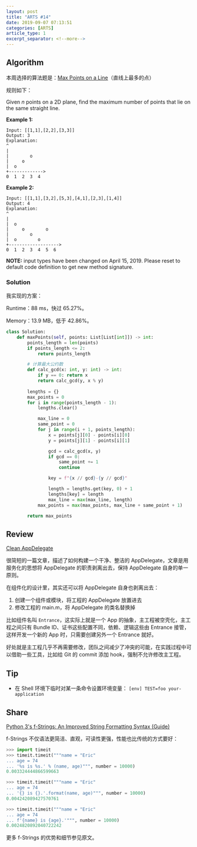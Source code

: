 ```yaml
---
layout: post
title: "ARTS #14"
date: 2019-09-07 07:13:51
categories: [ARTS]
article_type: 1
excerpt_separator: <!--more-->
---
```



## Algorithm

本周选择的算法题是：[Max Points on a Line](<https://leetcode.com/problems/max-points-on-a-line/>)（直线上最多的点）

<!--more-->

规则如下：

Given *n* points on a 2D plane, find the maximum number of points that lie on the same straight line.

**Example 1:**

```
Input: [[1,1],[2,2],[3,3]]
Output: 3
Explanation:
^
|
|        o
|     o
|  o  
+------------->
0  1  2  3  4
```

**Example 2:**

```
Input: [[1,1],[3,2],[5,3],[4,1],[2,3],[1,4]]
Output: 4
Explanation:
^
|
|  o
|     o        o
|        o
|  o        o
+------------------->
0  1  2  3  4  5  6
```

**NOTE:** input types have been changed on April 15, 2019. Please reset to default code definition to get new method signature.

### Solution

我实现的方案：

Runtime：88 ms，快过 65.27%。

Memory：13.9 MB，低于 42.86%。

```python
class Solution:
    def maxPoints(self, points: List[List[int]]) -> int:
        points_length = len(points)
        if points_length <= 2:
            return points_length 

        # 计算最大公约数
        def calc_gcd(x: int, y: int) -> int:
            if y == 0: return x
            return calc_gcd(y, x % y)
        
        lengths = {}
        max_points = 0
        for i in range(points_length - 1):
            lengths.clear()

            max_line = 0
            same_point = 0
            for j in range(i + 1, points_length):
                x = points[j][0] - points[i][0]
                y = points[j][1] - points[i][1]

                gcd = calc_gcd(x, y)
                if gcd == 0:
                    same_point += 1
                    continue

                key = f"{x // gcd}-{y // gcd}"

                length = lengths.get(key, 0) + 1
                lengths[key] = length
                max_line = max(max_line, length)
            max_points = max(max_points, max_line + same_point + 1)

        return max_points
```


## Review

[Clean AppDelegate](https://medium.com/swlh/clean-appdelegate-53dbf5e3dc1)

很简短的一篇文章，描述了如何构建一个干净、整洁的 AppDelegate，文章是用服务化的思想将 AppDelegate 的职责剥离出去，保持 AppDelegate 自身的单一原则。

在组件化的设计里，其实还可以将 AppDelegate 自身也剥离出去：

1. 创建一个组件或模块，将工程的 AppDelegate 放置进去
2. 修改工程的 main.m，将 AppDelegate 的类名替换掉

比如组件名叫 `Entrance`，这实际上就是一个 App 的抽象，主工程被空壳化，主工程之间只有 Bundle ID、证书这些配置不同，依赖、逻辑这些由 Entrance 接管，这样开发一个新的 App 时，只需要创建另外一个 Entrance 就好。

好处就是主工程几乎不再需要修改，团队之间减少了冲突的可能，在实践过程中可以借助一些工具，比如给 Git 的 commit 添加 hook，强制不允许修改主工程。

## Tip

- 在 Shell 环境下临时对某一条命令设置环境变量：
  `[env] TEST=foo your-application`

## Share

[Python 3's f-Strings: An Improved String Formatting Syntax (Guide)](https://realpython.com/python-f-strings/)

f-Strings 不仅语法更简洁、直观，可读性更强，性能也比传统的方式要好：

```python
>>> import timeit
>>> timeit.timeit("""name = "Eric"
... age = 74
... '%s is %s.' % (name, age)""", number = 10000)
0.003324444866599663
```

```python
>>> timeit.timeit("""name = "Eric"
... age = 74
... '{} is {}.'.format(name, age)""", number = 10000)
0.004242089427570761
```

```python
>>> timeit.timeit("""name = "Eric"
... age = 74
... f'{name} is {age}.'""", number = 10000)
0.0024820892040722242
```

更多 f-Strings 的优势和细节参见原文。